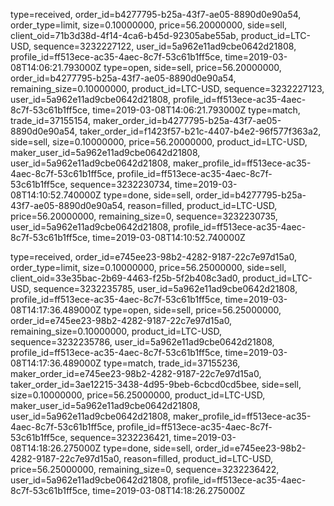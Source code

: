 type=received, order_id=b4277795-b25a-43f7-ae05-8890d0e90a54, order_type=limit, size=0.10000000, price=56.20000000, side=sell, client_oid=71b3d38d-4f14-4ca6-b45d-92305abe55ab, product_id=LTC-USD, sequence=3232227122, user_id=5a962e11ad9cbe0642d21808, profile_id=ff513ece-ac35-4aec-8c7f-53c61b1ff5ce, time=2019-03-08T14:06:21.793000Z
type=open, side=sell, price=56.20000000, order_id=b4277795-b25a-43f7-ae05-8890d0e90a54, remaining_size=0.10000000, product_id=LTC-USD, sequence=3232227123, user_id=5a962e11ad9cbe0642d21808, profile_id=ff513ece-ac35-4aec-8c7f-53c61b1ff5ce, time=2019-03-08T14:06:21.793000Z
type=match, trade_id=37155154, maker_order_id=b4277795-b25a-43f7-ae05-8890d0e90a54, taker_order_id=f1423f57-b21c-4407-b4e2-96f577f363a2, side=sell, size=0.10000000, price=56.20000000, product_id=LTC-USD, maker_user_id=5a962e11ad9cbe0642d21808, user_id=5a962e11ad9cbe0642d21808, maker_profile_id=ff513ece-ac35-4aec-8c7f-53c61b1ff5ce, profile_id=ff513ece-ac35-4aec-8c7f-53c61b1ff5ce, sequence=3232230734, time=2019-03-08T14:10:52.740000Z
type=done, side=sell, order_id=b4277795-b25a-43f7-ae05-8890d0e90a54, reason=filled, product_id=LTC-USD, price=56.20000000, remaining_size=0, sequence=3232230735, user_id=5a962e11ad9cbe0642d21808, profile_id=ff513ece-ac35-4aec-8c7f-53c61b1ff5ce, time=2019-03-08T14:10:52.740000Z

type=received, order_id=e745ee23-98b2-4282-9187-22c7e97d15a0, order_type=limit, size=0.10000000, price=56.25000000, side=sell, client_oid=33e35bac-2b69-4463-f25b-5f2b408c3ad0, product_id=LTC-USD, sequence=3232235785, user_id=5a962e11ad9cbe0642d21808, profile_id=ff513ece-ac35-4aec-8c7f-53c61b1ff5ce, time=2019-03-08T14:17:36.489000Z
type=open, side=sell, price=56.25000000, order_id=e745ee23-98b2-4282-9187-22c7e97d15a0, remaining_size=0.10000000, product_id=LTC-USD, sequence=3232235786, user_id=5a962e11ad9cbe0642d21808, profile_id=ff513ece-ac35-4aec-8c7f-53c61b1ff5ce, time=2019-03-08T14:17:36.489000Z
type=match, trade_id=37155236, maker_order_id=e745ee23-98b2-4282-9187-22c7e97d15a0, taker_order_id=3ae12215-3438-4d95-9beb-6cbcd0cd5bee, side=sell, size=0.10000000, price=56.25000000, product_id=LTC-USD, maker_user_id=5a962e11ad9cbe0642d21808, user_id=5a962e11ad9cbe0642d21808, maker_profile_id=ff513ece-ac35-4aec-8c7f-53c61b1ff5ce, profile_id=ff513ece-ac35-4aec-8c7f-53c61b1ff5ce, sequence=3232236421, time=2019-03-08T14:18:26.275000Z
type=done, side=sell, order_id=e745ee23-98b2-4282-9187-22c7e97d15a0, reason=filled, product_id=LTC-USD, price=56.25000000, remaining_size=0, sequence=3232236422, user_id=5a962e11ad9cbe0642d21808, profile_id=ff513ece-ac35-4aec-8c7f-53c61b1ff5ce, time=2019-03-08T14:18:26.275000Z